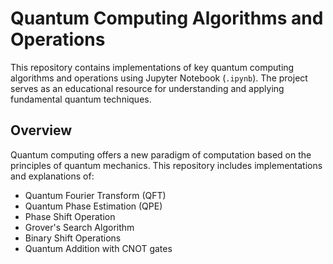 # Quantum Computing Algorithms and Operations

This repository contains implementations of key quantum computing algorithms and operations using Jupyter Notebook (`.ipynb`). The project serves as an educational resource for understanding and applying fundamental quantum techniques.

## Overview

Quantum computing offers a new paradigm of computation based on the principles of quantum mechanics. This repository includes implementations and explanations of:

- Quantum Fourier Transform (QFT)
- Quantum Phase Estimation (QPE)
- Phase Shift Operation
- Grover's Search Algorithm
- Binary Shift Operations
- Quantum Addition with CNOT gates
